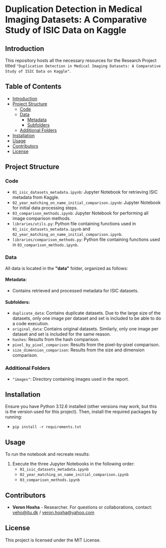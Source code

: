 # Duplication Detection in Medical Imaging Datasets: A Comparative Study of ISIC Data on Kaggle


## Introduction
This repository hosts all the necessary resources for the Research Project titled ``"Duplication Detection in Medical Imaging Datasets: A Comparative Study of ISIC Data on Kaggle"``.

## Table of Contents
- [Introduction](#introduction)
- [Project Structure](#project-structure)
  - [Code](#code)
  - [Data](#data)
    - [Metadata](#metadata)
    - [Subfolders](#subfolders)
  - [Additional Folders](#additional-folders)
- [Installation](#installation)
- [Usage](#usage)
- [Contributors](#contributors)
- [License](#license)

## Project Structure

### Code
- `01_isic_datasets_metadata.ipynb`: Jupyter Notebook for retrieving ISIC metadata from Kaggle.
- `02_year_matching_on_name_initial_comparison.ipynb`: Jupyter Notebook for initial data processing steps.
- `03_comparison_methods.ipynb`: Jupyter Notebook for performing all image comparison methods.
- `libraries/utils.py`: Python file containing functions used in `01_isic_datasets_metadata.ipynb` and `02_year_matching_on_name_initial_comparison.ipynb`.
- `libraries/comparison_methods.py`: Python file containing functions used in `03_comparison_methods.ipynb`.

### Data
All data is located in the **"data"** folder, organized as follows:

#### Metadata:

- Contains retrieved and processed metadata for ISIC datasets.

#### Subfolders:

- `duplicate_data`: Contains duplicate datasets. Due to the large size of the datasets, only one image per dataset and set is included to be able to do a code execution.
- `original_data`: Contains original datasets. Similarly, only one image per dataset and set is included for the same reason.
- `hashes`: Results from the hash comparison.
- `pixel_by_pixel_comparison`: Results from the pixel-by-pixel comparison.
- `size_dimension_comparison`: Results from the size and dimension comparison.


### Additional Folders
- `"images"`: Directory containing images used in the report.

## Installation
Ensure you have Python 3.12.6 installed (other versions may work, but this is the version used for this project). Then, install the required packages by running:
- `pip install -r requirements.txt`

## Usage
To run the notebook and recreate results:
1. Execute the three Jupyter Notebooks in the following order:
    - `01_isic_datasets_metadata.ipynb`
	- `02_year_matching_on_name_initial_comparison.ipynb`
	- `03_comparison_methods.ipynb`

## Contributors
- **Veron Hoxha** - Researcher. For questions or collaborations, contact: veho@itu.dk / veron.hoxha@yahoo.com

## License
This project is licensed under the MIT License.
